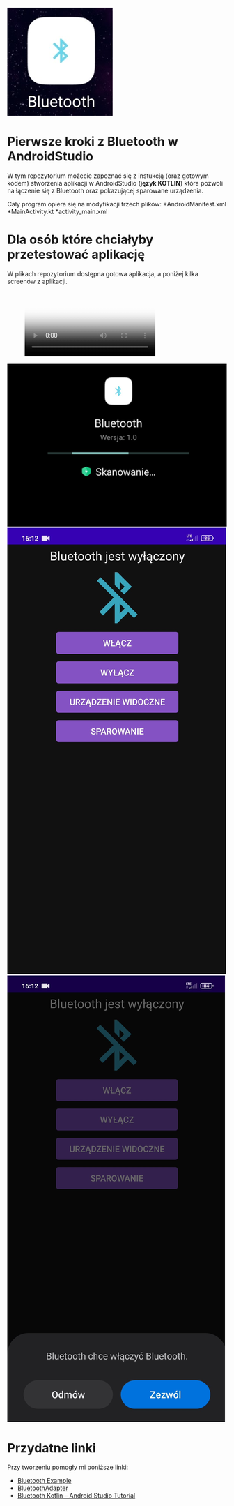 ![ikona](https://github.com/AnnaShino/kotlin_BLUETOOTH_wprowadzenie/blob/main/ikona.jpg)
# Pierwsze kroki z Bluetooth w AndroidStudio

W tym repozytorium możecie zapoznać się z instukcją (oraz gotowym kodem) stworzenia aplikacji w AndroidStudio (**język KOTLIN**) która pozwoli na łączenie się z Bluetooth oraz pokazującej sparowane urządzenia.  
  
Cały program opiera się na modyfikacji trzech plików:
*AndroidManifest.xml
*MainActivity.kt
*activity_main.xml
  
# Dla osób które chciałyby przetestować aplikację
W plikach repozytorium dostępna gotowa aplikacja, a poniżej kilka screenów z aplikacji.

<figure class="video_container">
  <video controls="true" allowfullscreen="true" poster="path/to/poster_image.png">
    <source src="https://github.com/AnnaShino/kotlin_BLUETOOTH_wprowadzenie/blob/main/dzia%C5%82anie.mp4" type="video/mp4">
  </video>
</figure>

![instalacja](https://github.com/AnnaShino/kotlin_BLUETOOTH_wprowadzenie/blob/main/obraz1.jpg)
![screen1](https://github.com/AnnaShino/kotlin_BLUETOOTH_wprowadzenie/blob/main/obraz2.jpg)
![screen2](https://github.com/AnnaShino/kotlin_BLUETOOTH_wprowadzenie/blob/main/obraz3.jpg)

# Przydatne linki
Przy tworzeniu pomogły mi poniższe linki:
* [Bluetooth Example](https://devofandroid.blogspot.com/2018/07/bluetooth-example.html)
* [BluetoothAdapter](https://developer.android.com/reference/kotlin/android/bluetooth/BluetoothAdapter)
* [Bluetooth Kotlin – Android Studio Tutorial](https://www.youtube.com/watch?v=PtN6UTIu7yw)
